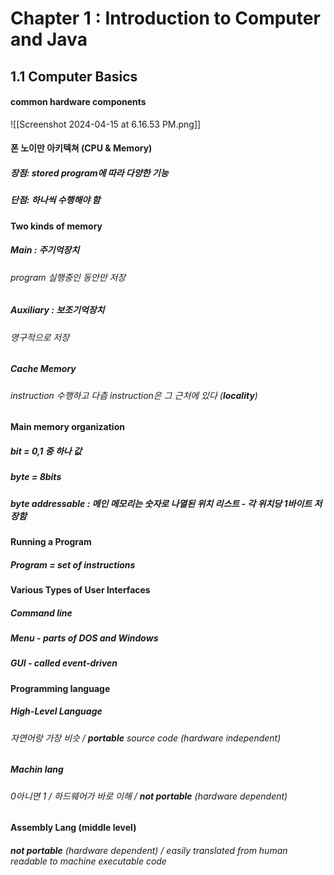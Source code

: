 # Chapter 1 : Introduction to Computer and Java

## 1.1 Computer Basics
#### common hardware components

![[Screenshot 2024-04-15 at 6.16.53 PM.png]]
#### 폰 노이만 아키텍쳐 (CPU & Memory)
##### 장점: **stored program**에 따라 다양한 기능
##### 단점: 하나씩 수행해야 함

#### Two kinds of memory
##### Main : 주기억장치
###### program 실행중인 동안만 저장

##### Auxiliary : 보조기억장치
###### 영구적으로 저장
##### Cache Memory
###### instruction 수행하고 다츰 instruction은 그 근처에 있다 (**locality**)

#### Main memory organization

##### bit = 0,1 중 하나 값
##### byte = 8bits
##### **byte addressable** : 메인 메모리는 숫자로 나열된 위치 리스트 - 각 위치당 1바이트 저장함


#### Running a Program
##### Program = set of instructions 

#### Various Types of User Interfaces
##### Command line
##### Menu - parts of DOS and Windows
##### GUI - called **event-driven**

#### Programming language
##### High-Level Language 
###### 자연어랑 가장 비슷 / **portable** source code (hardware independent)
##### Machin lang
###### 0아니면 1 / 하드웨어가 바로 이해 / **not portable** (hardware dependent)

#### Assembly Lang (middle level)
###### **not portable** (hardware dependent) / easily translated from human readable to machine executable code

#### 